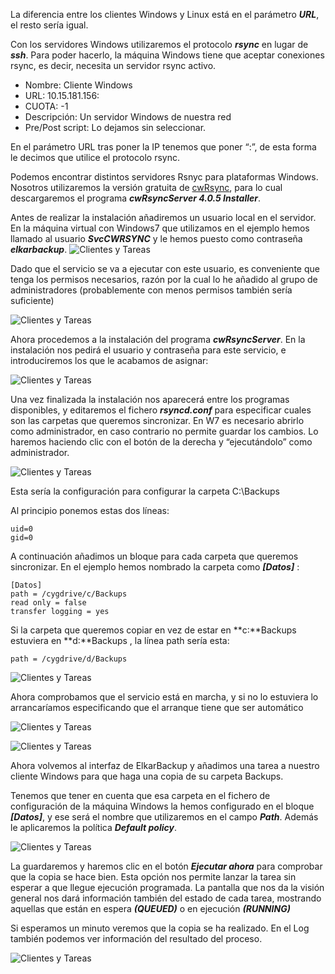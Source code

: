 La diferencia entre los clientes Windows y Linux está en el parámetro ***URL***, el resto sería igual.

Con los servidores Windows utilizaremos el protocolo ***rsync*** en lugar de ***ssh***. Para poder hacerlo, la máquina Windows tiene que aceptar conexiones rsync, es decir, necesita un servidor rsync activo.

- Nombre: Cliente Windows
- URL: 10.15.181.156:
- CUOTA: -1
- Descripción: Un servidor Windows de nuestra red
- Pre/Post script: Lo dejamos sin seleccionar.

En el parámetro URL tras poner la IP tenemos que poner “:”, de esta forma le decimos que utilice el protocolo rsync.

Podemos encontrar distintos servidores Rsnyc para plataformas Windows. Nosotros utilizaremos la versión gratuita de [cwRsync](https://www.itefix.no/i2/content/cwrsync-free-edition), para lo cual descargaremos el programa ***cwRsyncServer 4.0.5 Installer***.

Antes de realizar la instalación añadiremos un usuario local en el servidor. En la máquina virtual con Windows7 que utilizamos en el ejemplo hemos llamado al usuario ***SvcCWRSYNC*** y le hemos puesto como contraseña ***elkarbackup***.
![Clientes y Tareas](../assets/clientes-tareas11.png)

Dado que el servicio se va a ejecutar con este usuario, es conveniente que tenga los permisos necesarios, razón por la cual lo he añadido al grupo de administradores (probablemente con menos permisos también sería suficiente)

![Clientes y Tareas](../assets/clientes-tareas12.png)

Ahora procedemos a la instalación del programa ***cwRsyncServer***. En la instalación nos pedirá el usuario y contraseña para este servicio, e introduciremos los que le acabamos de asignar:

![Clientes y Tareas](../assets/clientes-tareas13.png)

Una vez finalizada la instalación nos aparecerá entre los programas disponibles, y editaremos el fichero ***rsyncd.conf*** para especificar cuales son las carpetas que queremos sincronizar. En W7 es necesario abrirlo como administrador,  en caso contrario no permite guardar los cambios. Lo haremos haciendo clic con el botón de la derecha y “ejecutándolo” como administrador.

![Clientes y Tareas](../assets/clientes-tareas14.png)

Esta sería la configuración para configurar la carpeta  C:\Backups

Al principio ponemos estas dos líneas:
<pre><code>uid=0
gid=0</code></pre>

A continuación añadimos un bloque para cada carpeta que queremos sincronizar. En el ejemplo hemos nombrado la carpeta como ***[Datos]*** :

<pre><code>[Datos]
path = /cygdrive/c/Backups
read only = false
transfer logging = yes</code></pre>

Si la carpeta que queremos copiar en vez de estar en **c:\**Backups estuviera en **d:\**Backups , la línea path sería esta:

<pre><code>path = /cygdrive/d/Backups</code></pre>

![Clientes y Tareas](../assets/clientes-tareas15.png)

Ahora comprobamos que el servicio está en marcha, y si no lo estuviera lo arrancaríamos especificando que el arranque tiene que ser automático

![Clientes y Tareas](../assets/clientes-tareas16.png)


![Clientes y Tareas](../assets/clientes-tareas17.png)

Ahora volvemos al interfaz de ElkarBackup y añadimos una tarea a nuestro cliente Windows para que haga una copia de su carpeta Backups.

Tenemos que tener en cuenta que esa carpeta en el fichero de configuración de la máquina Windows la hemos configurado en el bloque ***[Datos]***, y ese será el nombre que utilizaremos en el campo ***Path***. Además le aplicaremos la política ***Default policy***.

![Clientes y Tareas](../assets/clientes-tareas18.png)

La guardaremos y haremos clic en el botón ***Ejecutar ahora*** para comprobar que la copia se hace bien. Esta opción nos permite lanzar la tarea sin esperar a que llegue ejecución programada.
La pantalla que nos da la visión general nos dará información también del estado de cada tarea, mostrando aquellas que están en espera ***(QUEUED)*** o en ejecución ***(RUNNING)***

Si esperamos un minuto veremos que la copia se ha realizado. En el Log también podemos ver información del resultado del proceso.

![Clientes y Tareas](../assets/clientes-tareas20.png)

